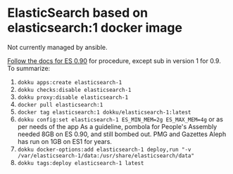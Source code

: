 # ElasticSearch based on elasticsearch:1 docker image

Not currently managed by ansible.

[Follow the docs for ES 0.90](https://github.com/OpenUpSA/elasticsearch-0.90)
for procedure, except sub in version 1 for 0.9. To summarize:

1. `dokku apps:create elasticsearch-1`
2. `dokku checks:disable elasticsearch-1`
3. `dokku proxy:disable elasticsearch-1`
4. `docker pull elasticsearch:1`
5. `docker tag elasticsearch:1 dokku/elasticsearch-1:latest`
6. `dokku config:set elasticsearch-1 ES_MIN_MEM=2g ES_MAX_MEM=4g` or as per needs of the app
    As a guideline, pombola for People's Assembly needed 8GB on ES 0.90, and still bombed out. PMG and Gazettes Aleph has run on 1GB on ES1 for years.
7. `dokku docker-options:add elasticsearch-1 deploy,run "-v /var/elasticsearch-1/data:/usr/share/elasticsearch/data"`
8. `dokku tags:deploy elasticsearch-1 latest`
